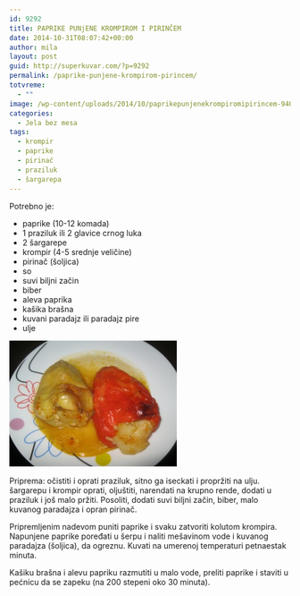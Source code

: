 ```yaml
---
id: 9292
title: PAPRIKE PUNjENE KROMPIROM I PIRINČEM
date: 2014-10-31T08:07:42+00:00
author: mila
layout: post
guid: http://superkuvar.com/?p=9292
permalink: /paprike-punjene-krompirom-pirincem/
totvreme:
  - ""
image: /wp-content/uploads/2014/10/paprikepunjenekrompiromipirincem-940x198.jpg
categories:
  - Jela bez mesa
tags:
  - krompir
  - paprike
  - pirinač
  - praziluk
  - šargarepa
---
```

Potrebno je:

  * paprike (10-12 komada)
  * 1 praziluk ili 2 glavice crnog luka
  * 2 šargarepe
  * krompir (4-5 srednje veličine)
  * pirinač (šoljica)
  * so
  * suvi biljni začin
  * biber
  * aleva paprika
  * kašika brašna
  * kuvani paradajz ili paradajz pire
  * ulje

[<img class="alignnone size-medium wp-image-9294" src="/wp-content/uploads/2014/10/paprikepunjenekrompiromipirincem-300x225.jpg" alt="paprikepunjenekrompiromipirincem" width="300" height="225" />](/wp-content/uploads/2014/10/paprikepunjenekrompiromipirincem.jpg)

Priprema: očistiti i oprati praziluk, sitno ga iseckati i propržiti na ulju. šargarepu i krompir oprati, oljuštiti, narendati na krupno rende, dodati u praziluk i još malo pržiti. Posoliti, dodati suvi biljni začin, biber, malo kuvanog paradajza i opran pirinač.

Pripremljenim nadevom puniti paprike i svaku zatvoriti kolutom krompira. Napunjene paprike poređati u šerpu i naliti mešavinom vode i kuvanog paradajza (šoljica), da ogreznu. Kuvati na umerenoj temperaturi petnaestak minuta.

Kašiku brašna i alevu papriku razmutiti u malo vode, preliti paprike i staviti u pećnicu da se zapeku (na 200 stepeni oko 30 minuta).